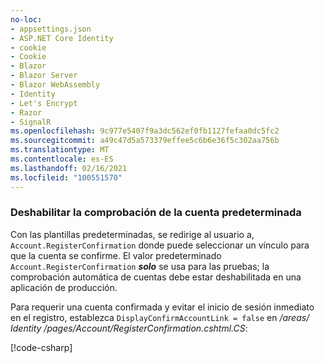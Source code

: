 ```yaml
---
no-loc:
- appsettings.json
- ASP.NET Core Identity
- cookie
- Cookie
- Blazor
- Blazor Server
- Blazor WebAssembly
- Identity
- Let's Encrypt
- Razor
- SignalR
ms.openlocfilehash: 9c977e5407f9a3dc562ef0fb1127fefaa0dc5fc2
ms.sourcegitcommit: a49c47d5a573379effee5c6b6e36f5c302aa756b
ms.translationtype: MT
ms.contentlocale: es-ES
ms.lasthandoff: 02/16/2021
ms.locfileid: "100551570"
---
```

<a name="ddav"></a>
### <a name="disable-default-account-verification"></a>Deshabilitar la comprobación de la cuenta predeterminada

Con las plantillas predeterminadas, se redirige al usuario a, `Account.RegisterConfirmation` donde puede seleccionar un vínculo para que la cuenta se confirme. El valor predeterminado `Account.RegisterConfirmation` ***solo*** se usa para las pruebas; la comprobación automática de cuentas debe estar deshabilitada en una aplicación de producción.

Para requerir una cuenta confirmada y evitar el inicio de sesión inmediato en el registro, establezca `DisplayConfirmAccountLink = false` en */areas/ Identity /pages/Account/RegisterConfirmation.cshtml.CS*:

[!code-csharp[](~/security/authentication/identity/sample/WebApp3/Areas/Identity/Pages/Account/RegisterConfirmation.cshtml.cs?name=snippet&highlight=34)]
